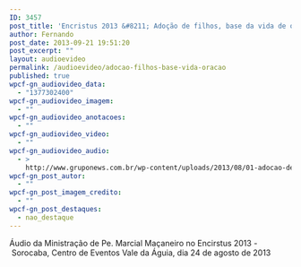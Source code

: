```yaml
---
ID: 3457
post_title: 'Encristus 2013 &#8211; Adoção de filhos, base da vida de oração'
author: Fernando
post_date: 2013-09-21 19:51:20
post_excerpt: ""
layout: audioevideo
permalink: /audioevideo/adocao-filhos-base-vida-oracao
published: true
wpcf-gn_audiovideo_data:
  - "1377302400"
wpcf-gn_audiovideo_imagem:
  - ""
wpcf-gn_audiovideo_anotacoes:
  - ""
wpcf-gn_audiovideo_video:
  - ""
wpcf-gn_audiovideo_audio:
  - >
    http://www.gruponews.com.br/wp-content/uploads/2013/08/01-adocao-de-filhos-base-da-vida-de-oracao.mp3
wpcf-gn_post_autor:
  - ""
wpcf-gn_post_imagem_credito:
  - ""
wpcf-gn_post_destaques:
  - nao_destaque
---
```

Áudio da Ministração de Pe. Marcial Maçaneiro no Encirstus 2013 - Sorocaba, Centro de Eventos Vale da Águia, dia 24 de agosto de 2013

